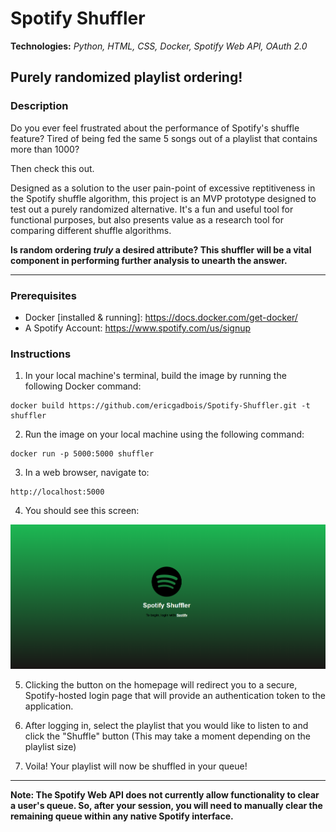 # Spotify Shuffler
**Technologies:** *Python, HTML, CSS, Docker, Spotify Web API, OAuth 2.0*
## Purely randomized playlist ordering!
### Description
Do you ever feel frustrated about the performance of Spotify's shuffle feature? Tired of being fed the same 5 songs out of a playlist that contains more than 1000?

Then check this out.

Designed as a solution to the user pain-point of excessive reptitiveness in the Spotify shuffle algorithm, this project is an MVP prototype designed to test out a purely randomized alternative. It's a fun and useful tool for functional purposes, but also presents value as a research tool for comparing different shuffle algorithms.

**Is random ordering *truly* a desired attribute? This shuffler will be a vital component in performing further analysis to unearth the answer.**

---
### Prerequisites
- Docker [installed & running]: https://docs.docker.com/get-docker/
- A Spotify Account: https://www.spotify.com/us/signup

### Instructions
1. In your local machine's terminal, build the image by running the following Docker command:

```
docker build https://github.com/ericgadbois/Spotify-Shuffler.git -t shuffler
```

2. Run the image on your local machine using the following command:

```
docker run -p 5000:5000 shuffler
```

3. In a web browser, navigate to:

```
http://localhost:5000
```

4. You should see this screen:

![Homepage](./static/images/homepage.png)

5. Clicking the button on the homepage will redirect you to a secure, Spotify-hosted login page that will provide an authentication token to the application.

6. After logging in, select the playlist that you would like to listen to and click the "Shuffle" button (This may take a moment depending on the playlist size)

7. Voila! Your playlist will now be shuffled in your queue!
---
**Note: The Spotify Web API does not currently allow functionality to clear a user's queue. So, after your session, you will need to manually clear the remaining queue within any native Spotify interface.**